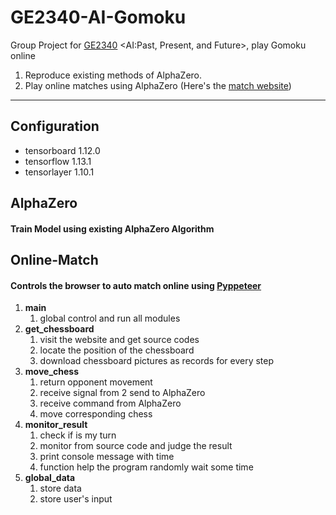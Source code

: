 # GE2340-AI-Gomoku
Group Project for [GE2340](https://www.cityu.edu.hk/catalogue/ug/current/course/GE2340.htm) &lt;AI:Past, Present, and Future>, play Gomoku online 
  
1. Reproduce existing methods of AlphaZero.
2. Play online matches using AlphaZero (Here's the [match website](https://dkmgames.com/Gomoku/gomoku.htm))  

---

## Configuration
- tensorboard         1.12.0
- tensorflow          1.13.1
- tensorlayer         1.10.1
  
## AlphaZero
#### Train Model using existing AlphaZero Algorithm  
  
## Online-Match
#### Controls the browser to auto match online using [Pyppeteer](https://github.com/miyakogi/pyppeteer)
1. **main**
   1. global control and run all modules
2. **get_chessboard**
   1. visit the website and get source codes
   2. locate the position of the chessboard
   3. download chessboard pictures as records for every step 
3. **move_chess**
   1. return opponent movement
   2. receive signal from 2 send to AlphaZero
   3. receive command from AlphaZero
   4. move corresponding chess
4. **monitor_result**
   1. check if is my turn
   2. monitor from source code and judge the result
   3. print console message with time
   4. function help the program randomly wait some time
5. **global_data**
   1. store data
   2. store user's input
  
  
 
